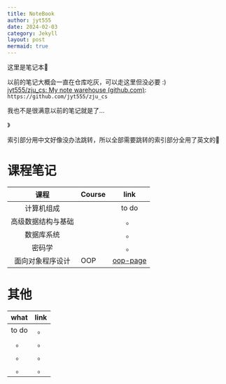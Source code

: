 ```yaml
---
title: NoteBook
author: jyt555
date: 2024-02-03
category: Jekyll
layout: post
mermaid: true
---
```


这里是笔记本:book:

以前的笔记大概会一直在仓库吃灰，可以走这里但没必要 :) <br/>
[jyt555/zju_cs: My note warehouse (github.com)](https://github.com/jyt555/zju_cs): `https://github.com/jyt555/zju_cs`

我也不是很满意以前的笔记就是了…

》

索引部分用中文好像没办法跳转，所以全部需要跳转的索引部分全用了英文的:anger:



# 课程笔记

|        课程        | Course |                             link                             |
| :----------------: | ------ | :----------------------------------------------------------: |
|     计算机组成     |        |                            to do                             |
| 高级数据结构与基础 |        |                              。                              |
|     数据库系统     |        |                              。                              |
|       密码学       |        |                              。                              |
|  面向对象程序设计  | OOP    | [oop-page](https://jyt555.github.io/jekyll/24-02-04-oop.html) |



# 其他

| what  | link |
| :---: | :--: |
| to do |  。  |
|  。   |  。  |
|  。   |  。  |
|  。   |  。  |